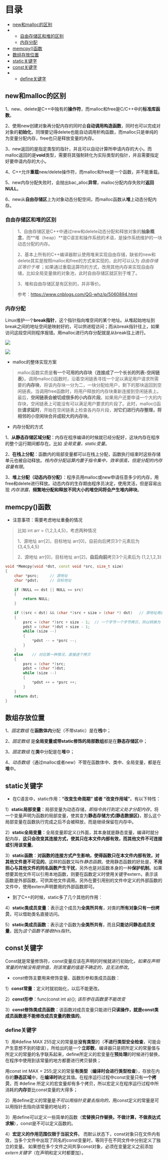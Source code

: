 # 目录

* [new和malloc的区别](#new和malloc的区别)
* * [自由存储区和堆的区别](#自由存储区和堆的区别)
  * [内存分配](#内存分配)
* [memcpy()函数](#memcpy()函数)
* [数组存放位置](#数组存放位置)
* [static关键字](#static关键字)
* [const关键字](#const关键字)
* * [define关键字](#define关键字)





## new和malloc的区别

1、new、delete是C++中独有的**操作符**，而malloc和free是C/C++中的**标准库函数**。

2、使用new创建对象再分配内存的同时会**自动调用构造函数**，同时也可以完成对对象的**初始化**，同理要记得delete也能自动调用析构函数，而malloc只是单纯的为变量分配内存，free也只是释放变量的内存。

3、new返回的是指定类型的指针，并且可以自动计算所申请内存的大小。而malloc返回的是**void**类型，需要将其强制转化为实际类型的指针，并且需要指定好要申请内存的大小。

4、C++允许**重载**new/delete操作符，而malloc和free是一个函数，并不能重载。

5、new内存分配失败时，会抛出bac_alloc**异常**，malloc分配内存失败时**返回NULL**。

6、new从**自由存储区**上为对象动态分配空间，而malloc函数从**堆**上动态分配内存。

### 自由存储区和堆的区别

>1、自由存储区是C++中通过new和delete动态分配和释放对象的**抽象概念**，而**堆（heap）**是C语言和操作系统的术语，是操作系统维护的一块动态分配的内存。
>
>2、基本上所有的C++编译器默认使用堆来实现自由存储，缺省的new和delete其实是按照malloc和free的方式来实现的，此时可以认为 *自由存储区等价于堆* ；如果通过重载运算符的方式，改用其他内存来实现自由存储，比如全局变量做的对象池，此时自由存储区就区别于堆了。
>
>3、堆和自由存储区是有区别的，并非等价。
>
>参考：https://www.cnblogs.com/QG-whz/p/5060894.html

### 内存分配

Linux维护一个**break指针**，这个指针指向堆空间的某个地址。从堆起始地址到break之间的地址空间是映射好的，可以供进程访问；而从break指针往上，如果访问这段空间则程序报错。用malloc进行内存分配就是从break往上进行。

![](https://i.loli.net/2020/11/30/R7huLjsUAM4TBQE.png)

![](https://i.loli.net/2020/11/30/kflZXRSpA4oPK2z.png)

* malloc的整体实现方案

> malloc函数实质是**有一个可用的内存块（连接成了一个长长的列表-空闲链表）**。调用malloc()函数时，沿着空闲链表寻找一个足以满足用户请求所需要的**内存块**，将该内存块一分为二，一块分配给用户，剩下的那块返回到空闲链表。当调用free函数时，将用户释放的内存块重新连接到空闲链表上。最后，**空闲链表会被切成很多的小内存片段**。如果用户还要申请一个大的内存块，空闲链表上可能没有可以满足用户要求的片段了。此时，malloc()函数**请求延时**，开始在空闲链表上检查各内存片段，**对它们进行内存整理，将相邻的小空闲块合并成较大的内存块**。

* 内存分配的方式

1、**从静态存储区域分配**：内存在程序编译的时候就已经分配好，这块内存在程序的整个运行期间都存在。比如 *全局变量，static变量*。

2、**在栈上分配**：函数内的局部变量都可以在栈上分配，函数执行结束时这些存储单元也被自动释放。*栈内存分配运算内置于指令集中，效率很高，但是分配的内存容量有限*。

3、**堆上分配（动态内存分配）**：程序员用malloc或new申请任意多少的内存，用free和delete进行释放。动态内存的生存期由程序员决定，使用灵活，但是容易出现 *内存泄露*，**频繁地分配和释放不同大小的堆空间将会产生堆内碎块**。

## memcpy()函数

* 注意事项：需要考虑地址重叠的情况

> 比如 int arr = {1,2,3,4,5}，考虑两种情况
>
> 1、源地址 arr[2]，目标地址 arr[0]，自前向后拷贝3个元素后为 {3,4,5,4,5}
>
> 2、源地址 arr[0]，目标地址 arr[2]，**自后向前**拷贝3个元素后为 {1,2,1,2,3}

```c++
void *Memcpy(void *dst, const void *src, size_t size)
{
    char *psrc;		// 源地址
    char *pdst;		// 目标地址
    
    if (NULL == dst || NULL == src)
    {
		return NULL;
    }
    
    if ((src < dst) && (char *)src + size > (char *) dst)	// 源地址再前，目标地址在后，对应第二种情况，需要自后向前拷贝
    {
        psrc = (char *)src + size - 1;	// 一个字节一个字节拷贝，所以转换为 char*
        pdst = (char *)dst + size - 1;
        while (size --)
        {
            *pdst -- = *psrc --;
        }
    }
    else	// 对应第一种情况，直接逐个拷贝 
    {
		psrc = (char *)src;
        pdst = (char *)dst;
        while (size --)
        {
            *pdst ++ = *psrc ++;
        }
    }
    return dst;
}
```

## 数组存放位置

1、*固定数组* 在**函数体内**分配（不带static）是在**栈**中；

2、*固定数组* 是**全局变量或带static修饰的局部数组**都是在**静态存储区**中；

3、*固定数组* 在**类**中分配是在**堆**中；

4、*动态数组*（通过malloc或者new）不管在函数体中、类中、全局变量，都是在**堆**中。

## static关键字

* 在C语言中，static作用：**“改变生命周期” 或者 “改变作用域”**。有以下特性：

1）**static局部变量**：局部变量为动态存储，*即指令执行到定义处才分配内存*，将一个变量声明为函数的局部变量，使其变为**静态存储方式(静态数据区)**，那么这个局部变量在函数执行完成之后不会被释放，而是继续保留在内存中。

2）**static全局变量**：全局变量即定义{}外面，其本身就是静态变量，编译时就分配内存，**这只会改变其连接方式，使其只在本文件内部有效，而其他文件不可连接或引用该变量**。

3）**static函数**：**对函数的连接方式产生影响，使得函数只在本文件内部有效，对其他文件是不可见的**。这样的函数又叫作*静态函数*。使用静态函数的好处是，**不用担心与其他文件的同名函数产生干扰**，另外也是对函数本身的一种**保护机制**。如果想要其他文件可以引用本地函数，则要在函数定义时使用关键字extern，表示该函数是外部函数，可供其他文件调用。另外在要引用别的文件中定义的外部函数的文件中，使用extern声明要用的外部函数即可。

* 到了C++的时候，static多了几个其他的作用：

4）**static类成员变量**：表示这个成员为**全类所共有**，对类的**所有对象只有一份拷贝**，可以借助类名直接访问。

5）**static类成员函数**：表示这个函数为**全类所共有**，而且**只能访问静态成员变量**，因为*这个函数不接收this指针*。

## const关键字

Const就是常量修饰符，const变量应该在声明的时候就进行初始化，*如果在声明常量的时候没有提供值，则该常量的值是不确定的，且无法修改*。

* const修饰主要用来修饰变量、函数形参和类成员函数：

1）**const常量**：定义时就初始化，以后不能更改。

2）**const形参**：func(const int a){}; *该形参在函数里不能改变*

3）**const修饰类成员函数**：该函数对成员变量只能进行**只读操作，就是const类成员函数是不能修改成员变量的数值的**。

### define关键字

1）用#define MAX 255定义的常量是**没有类型**的（**不进行类型安全检查**，可能会产生意想不到的错误），所给出的是一个**立即数**，编译器只是把所定义的常量值与所定义的常量的名字联系起来，define所定义的宏变量在**预处理**的时候进行替换，在程序中使用到该常量的地方都要进行拷贝替换；

用const int MAX = 255;定义的常量**有类型**（**编译时会进行类型检查**），存放在内存的**静态区域**中，在**编译时**确定其值。在程序运行过程中const变量只有**一个拷贝**，而 #define 所定义的宏变量却有多个拷贝，所以宏定义在程序运行过程中所消耗的**内存**要比const变量的大得多；

2）用define定义的常量是*不可以用指针变量去指向的*，用const定义的常量是可以用指针去指向该常量的地址的；

3）用define可以定义一些简单的函数（**宏替换只作替换，不做计算，不做表达式求解**），const是不可以定义函数的。

4）**宏定义的作用范围仅限于当前文件**。 而默认状态下，const对象只在文件内有效，当多个文件中出现了同名的const变量时，等同于在不同文件中分别定义了独立的变量。 如果想在多个文件之间共享const对象，必须在变量定义之前添加*extern关键字*（在声明和定义时都要加）。